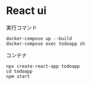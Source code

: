 # React ui

実行コマンド
```
docker-compose up --build
docker-compose exec todoapp sh
```

コンテナ
```
npx create-react-app todoapp
cd todoapp
npm start
```

